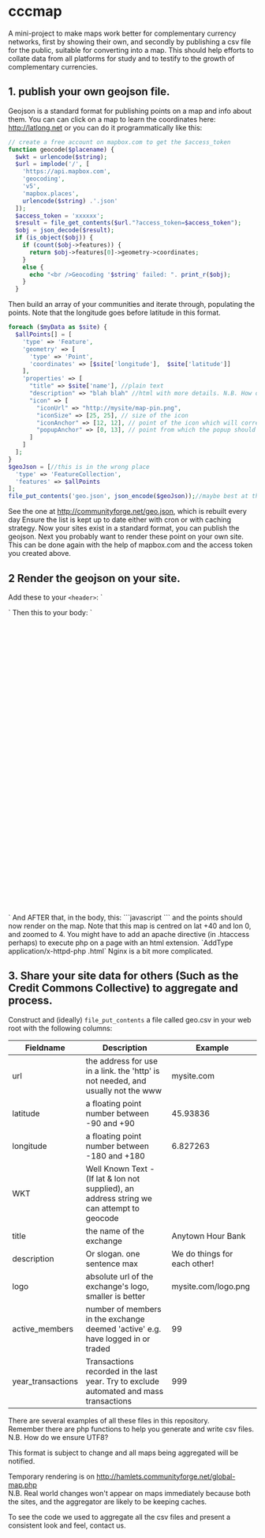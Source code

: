 # cccmap
A mini-project to make maps work better for complementary currency networks, first by showing their own, and secondly by publishing a csv file for the public, suitable for converting into a map.
This should help efforts to collate data from all platforms for study and to testify to the growth of complementary currencies.

## 1. publish your own geojson file.
Geojson is a standard format for publishing points on a map and info about them.
You can can click on a map to learn the coordinates here: http://latlong.net
or you can do it programmatically like this:
```php
// create a free account on mapbox.com to get the $access_token
function geocode($placename) {
  $wkt = urlencode($string);
  $url = implode('/', [
    'https://api.mapbox.com',
    'geocoding',
    'v5',
    'mapbox.places',
    urlencode($string) .'.json'
  ]);
  $access_token = 'xxxxxx';
  $result = file_get_contents($url."?access_token=$access_token");
  $obj = json_decode($result);
  if (is_object($obj)) {
    if (count($obj->features)) {
      return $obj->features[0]->geometry->coordinates;
    }
    else {
      echo "<br />Geocoding '$string' failed: ". print_r($obj);
    }
  }
```
Then build an array of your communities and iterate through, populating the points. Note that the longitude goes before latitude in this format.
```php
foreach ($myData as $site) {
  $allPoints[] = [
    'type' => 'Feature',
    'geometry' => [
      'type' => 'Point',
      'coordinates' => [$site['longitude'],  $site['latitude']]
    ],
    'properties' => [
      "title" => $site['name'], //plain text
      "description" => "blah blah" //html with more details. N.B. How do we ensure UTF8?
      "icon" => [
        "iconUrl" => "http://mysite/map-pin.png",
        "iconSize" => [25, 25], // size of the icon
        "iconAnchor" => [12, 12], // point of the icon which will correspond to marker's location
        "popupAnchor" => [0, 13], // point from which the popup should open relative to the iconAnchor
      ]
    ]
  ];
}
$geoJson = [//this is in the wrong place
  'type' => 'FeatureCollection',
  'features' => $allPoints
];
file_put_contents('geo.json', json_encode($geoJson));//maybe best at the web root?
```
See the one at http://communityforge.net/geo.json, which is rebuilt every day
Ensure the list is kept up to date either with cron or with caching strategy.
Now your sites exist in a standard format, you can publish the geojson. Next you probably want to render these point on your own site. This can be done again with the help of mapbox.com and the access token you created above.

## 2 Render the geojson on your site.
Add these to your `<header>`: 
`<script src="https://api.mapbox.com/mapbox.js/v3.1.0/mapbox.js"></script>
<link href="https://api.mapbox.com/mapbox.js/v3.1.0/mapbox.css" rel="stylesheet" />
<meta name='viewport' content='initial-scale=1,maximum-scale=1,user-scalable=no' />`
Then this to your body:
`<div id="map" style="width: 90%; height: 600px;"></div>`
And AFTER that, in the body, this:
```javascript
<script>
  L.mapbox.accessToken = 'ACCESS_TOKEN';
  var map = L.mapbox.map('map', 'mapbox.streets').setView([40, 0], 4);
  var myLayer = L.mapbox.featureLayer().addTo(map);
  var geoJson = <?php include './geo.json'; ?>
  myLayer.on('layeradd', function(e) {
    var marker = e.layer,
      feature = marker.feature;
    marker.setIcon(L.icon(feature.properties.icon));
  });
  myLayer.setGeoJSON(geoJson);
</script>
```
and the points should now render on the map. Note that this map is centred on lat +40 and lon 0, and zoomed to 4. You might have to add an apache directive (in .htaccess perhaps) to execute php on a page with an html extension.
`AddType application/x-httpd-php .html`
Nginx is a bit more complicated.

## 3. Share your site data for others (Such as the Credit Commons Collective) to aggregate and process.  
Construct and (ideally) `file_put_contents` a file called geo.csv in your web root with the following columns:  

|Fieldname|Description|Example|
|--- |---| ---|
| url|the address for use in a link. the 'http' is not needed, and usually not the www |mysite.com|
| latitude|a floating point number between -90 and +90| 45.93836|
| longitude|a floating point number between -180 and +180|6.827263|
| WKT|Well Known Text - (If lat & lon not supplied), an address string we can attempt to geocode| 
| title|the name of the exchange| Anytown Hour Bank |
| description|Or slogan. one sentence max| We do things for each other!|
| logo|absolute url of the exchange's logo, smaller is better|mysite.com/logo.png
| active_members|number of members in the exchange deemed 'active' e.g. have logged in or traded| 99|
| year_transactions|Transactions recorded in the last year. Try to exclude automated and mass transactions| 999|

There are several examples of all these files in this repository.  
Remember there are php functions to help you generate and write csv files.  
N.B. How do we ensure UTF8?  

This format is subject to change and all maps being aggregated will be notified.

Temporary rendering is on http://hamlets.communityforge.net/global-map.php  
N.B. Real world changes won't appear on maps immediately because both the sites, and the aggregator are likely to be keeping caches.

To see the code we used to aggregate all the csv files and present a consistent look and feel, contact us.
